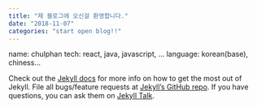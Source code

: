 ```yaml
---
title: "제 블로그에 오신걸 환영합니다."
date: "2018-11-07"
categories: "start open blog!!"
---
```


name: chulphan
tech: react, java, javascript, ...
language: korean(base), chiness...

Check out the [Jekyll docs][jekyll-docs] for more info on how to get the most out of Jekyll. File all bugs/feature requests at [Jekyll’s GitHub repo][jekyll-gh]. If you have questions, you can ask them on [Jekyll Talk][jekyll-talk].

[jekyll-docs]: https://jekyllrb.com/docs/home
[jekyll-gh]:   https://github.com/jekyll/jekyll
[jekyll-talk]: https://talk.jekyllrb.com/
